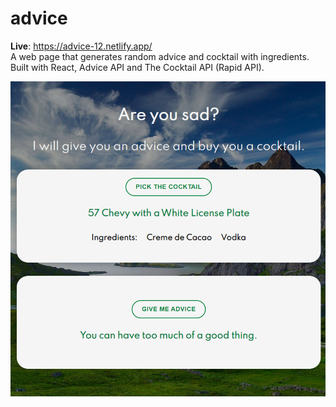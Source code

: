 # advice

**Live**: https://advice-12.netlify.app/  
A web page that generates random advice and cocktail with ingredients.  
Built with React, Advice API and The Cocktail API (Rapid API).

![](screenshot.png)
